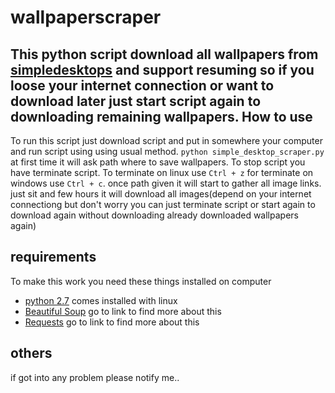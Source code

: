 wallpaperscraper
================

This python script download all wallpapers from [simpledesktops](http://simpledesktops.com) and support resuming so if you loose 
your internet connection or want to download later just start script again to downloading remaining wallpapers.
How to use
-----------
To run this script just download script and put in somewhere your computer and run script using using usual method.
`python simple_desktop_scraper.py` at first time it will ask path where to save wallpapers. To stop script you have terminate
script. To terminate on linux use `Ctrl + z` for terminate on windows use `Ctrl + c`. once path given it will start to gather all image links.
just sit and few hours it will download all images(depend on your internet connectiong but don't worry you can just
terminate script or start again to download again without downloading already downloaded wallpapers again)

requirements
------------
To make this work you need these things installed on computer
* [python 2.7](https://www.python.org/download/releases/2.7/) comes installed with linux
* [Beautiful Soup](http://www.crummy.com/software/BeautifulSoup/) go to link to find more about this
* [Requests](http://docs.python-requests.org/en/latest/) go to link to find more about this

others
------
if got into any problem please notify me..
